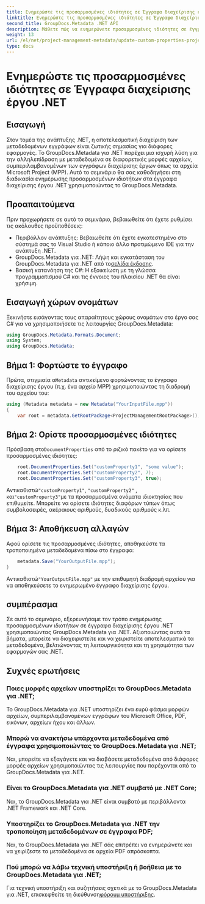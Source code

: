 ```yaml
---
title: Ενημερώστε τις προσαρμοσμένες ιδιότητες σε Έγγραφα διαχείρισης έργου .NET
linktitle: Ενημερώστε τις προσαρμοσμένες ιδιότητες σε Έγγραφα διαχείρισης έργου .NET
second_title: GroupDocs.Metadata .NET API
description: Μάθετε πώς να ενημερώνετε προσαρμοσμένες ιδιότητες σε έγγραφα διαχείρισης έργου .NET χρησιμοποιώντας GroupDocs.Metadata για .NET. Βελτιώστε τη διαχείριση μεταδεδομένων στις εφαρμογές σας.
weight: 13
url: /el/net/project-management-metadata/update-custom-properties-project-management-documents/
type: docs
---
```

# Ενημερώστε τις προσαρμοσμένες ιδιότητες σε Έγγραφα διαχείρισης έργου .NET

## Εισαγωγή
Στον τομέα της ανάπτυξης .NET, η αποτελεσματική διαχείριση των μεταδεδομένων εγγράφων είναι ζωτικής σημασίας για διάφορες εφαρμογές. Το GroupDocs.Metadata για .NET παρέχει μια ισχυρή λύση για την αλληλεπίδραση με μεταδεδομένα σε διαφορετικές μορφές αρχείων, συμπεριλαμβανομένων των εγγράφων διαχείρισης έργων όπως τα αρχεία Microsoft Project (MPP). Αυτό το σεμινάριο θα σας καθοδηγήσει στη διαδικασία ενημέρωσης προσαρμοσμένων ιδιοτήτων στα έγγραφα διαχείρισης έργου .NET χρησιμοποιώντας το GroupDocs.Metadata.
## Προαπαιτούμενα
Πριν προχωρήσετε σε αυτό το σεμινάριο, βεβαιωθείτε ότι έχετε ρυθμίσει τις ακόλουθες προϋποθέσεις:
- Περιβάλλον ανάπτυξης: Βεβαιωθείτε ότι έχετε εγκατεστημένο στο σύστημά σας το Visual Studio ή κάποιο άλλο προτιμώμενο IDE για την ανάπτυξη .NET.
-  GroupDocs.Metadata για .NET: Λήψη και εγκατάσταση του GroupDocs.Metadata για .NET από το[σελίδα έκδοσης](https://releases.groupdocs.com/metadata/net/).
- Βασική κατανόηση της C#: Η εξοικείωση με τη γλώσσα προγραμματισμού C# και τις έννοιες του πλαισίου .NET θα είναι χρήσιμη.

## Εισαγωγή χώρων ονομάτων
Ξεκινήστε εισάγοντας τους απαραίτητους χώρους ονομάτων στο έργο σας C# για να χρησιμοποιήσετε τις λειτουργίες GroupDocs.Metadata:
```csharp
using GroupDocs.Metadata.Formats.Document;
using System;
using GroupDocs.Metadata;
```
## Βήμα 1: Φορτώστε το έγγραφο
 Πρώτα, στιγμιαία α`Metadata` αντικείμενο φορτώνοντας το έγγραφο διαχείρισης έργου (π.χ. ένα αρχείο MPP) χρησιμοποιώντας τη διαδρομή του αρχείου του:
```csharp
using (Metadata metadata = new Metadata("YourInputFile.mpp"))
{
    var root = metadata.GetRootPackage<ProjectManagementRootPackage>();
```
## Βήμα 2: Ορίστε προσαρμοσμένες ιδιότητες
 Πρόσβαση στο`DocumentProperties` από το ριζικό πακέτο για να ορίσετε προσαρμοσμένες ιδιότητες:
```csharp
    root.DocumentProperties.Set("customProperty1", "some value");
    root.DocumentProperties.Set("customProperty2", 7);
    root.DocumentProperties.Set("customProperty3", true);
```
 Αντικαθιστώ`"customProperty1"`, `"customProperty2"` , και`"customProperty3"`με τα προσαρμοσμένα ονόματα ιδιοκτησίας που επιθυμείτε. Μπορείτε να ορίσετε ιδιότητες διαφόρων τύπων όπως συμβολοσειρές, ακέραιους αριθμούς, δυαδικούς αριθμούς κ.λπ.
## Βήμα 3: Αποθήκευση αλλαγών
Αφού ορίσετε τις προσαρμοσμένες ιδιότητες, αποθηκεύστε τα τροποποιημένα μεταδεδομένα πίσω στο έγγραφο:
```csharp
    metadata.Save("YourOutputFile.mpp");
}
```
 Αντικαθιστώ`"YourOutputFile.mpp"` με την επιθυμητή διαδρομή αρχείου για να αποθηκεύσετε το ενημερωμένο έγγραφο διαχείρισης έργου.

## συμπέρασμα
Σε αυτό το σεμινάριο, εξερευνήσαμε τον τρόπο ενημέρωσης προσαρμοσμένων ιδιοτήτων σε έγγραφα διαχείρισης έργου .NET χρησιμοποιώντας GroupDocs.Metadata για .NET. Αξιοποιώντας αυτά τα βήματα, μπορείτε να διαχειριστείτε και να χειριστείτε αποτελεσματικά τα μεταδεδομένα, βελτιώνοντας τη λειτουργικότητα και τη χρησιμότητα των εφαρμογών σας .NET.

## Συχνές ερωτήσεις
### Ποιες μορφές αρχείων υποστηρίζει το GroupDocs.Metadata για .NET;
Το GroupDocs.Metadata για .NET υποστηρίζει ένα ευρύ φάσμα μορφών αρχείων, συμπεριλαμβανομένων εγγράφων του Microsoft Office, PDF, εικόνων, αρχείων ήχου και άλλων.
### Μπορώ να ανακτήσω υπάρχοντα μεταδεδομένα από έγγραφα χρησιμοποιώντας το GroupDocs.Metadata για .NET;
Ναι, μπορείτε να εξαγάγετε και να διαβάσετε μεταδεδομένα από διάφορες μορφές αρχείων χρησιμοποιώντας τις λειτουργίες που παρέχονται από το GroupDocs.Metadata για .NET.
### Είναι το GroupDocs.Metadata για .NET συμβατό με .NET Core;
Ναι, το GroupDocs.Metadata για .NET είναι συμβατό με περιβάλλοντα .NET Framework και .NET Core.
### Υποστηρίζει το GroupDocs.Metadata για .NET την τροποποίηση μεταδεδομένων σε έγγραφα PDF;
Ναι, το GroupDocs.Metadata για .NET σάς επιτρέπει να ενημερώνετε και να χειρίζεστε τα μεταδεδομένα σε αρχεία PDF απρόσκοπτα.
### Πού μπορώ να λάβω τεχνική υποστήριξη ή βοήθεια με το GroupDocs.Metadata για .NET;
 Για τεχνική υποστήριξη και συζητήσεις σχετικά με το GroupDocs.Metadata για .NET, επισκεφθείτε τη διεύθυνση[φόρουμ υποστήριξης](https://forum.groupdocs.com/c/metadata/14).